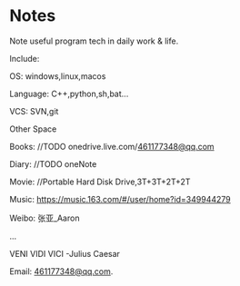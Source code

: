# Notes

Note useful program tech in daily work & life.

Include:

OS:                windows,linux,macos

Language:          C++,python,sh,bat...

VCS:               SVN,git


Other Space

Books:             //TODO onedrive.live.com/461177348@qq.com

Diary:             //TODO oneNote

Movie:             //Portable Hard Disk Drive,3T+3T+2T+2T

Music:             https://music.163.com/#/user/home?id=349944279

Weibo:             张亚_Aaron

...

VENI VIDI VICI  -Julius Caesar


Email: 461177348@qq.com.  
